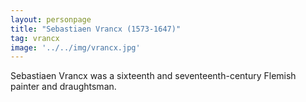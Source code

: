 ```yaml
---
layout: personpage
title: "Sebastiaen Vrancx (1573-1647)"
tag: vrancx
image: '../../img/vrancx.jpg'
---
```


<p>Sebastiaen Vrancx was a sixteenth and seventeenth-century Flemish painter and draughtsman.</p>